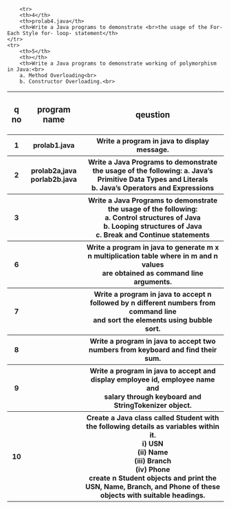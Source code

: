 
<table>
    <tr>
        <th><h3>q no</h3></th>
        <th><h3>program name</h3></th>
        <th><h3>qeustion</h3></th>
    </tr>
    <tr>
        <th>1</th>
        <th>prolab1.java</th>
        <th>Write a program in java to display message.</th>
    </tr>
    <tr>
        <th>2</th>
        <th>prolab2a,java <br> porlab2b.java</th>
        <th>Write a Java Programs to demonstrate the usage of the following:
        a. Java’s Primitive Data Types and Literals<br>
        b. Java’s Operators and Expressions<br>
</th>
    </tr>
    <tr>
        <th>3</th>
        <th></th>
        <th>Write a Java Programs to demonstrate the usage of the following:<br>
        a. Control structures of Java<br>
        b. Looping structures of Java<br>
        c. Break and Continue statements<br>
</th>
    </tr>
    
        <tr>
        <th>4</th>
        <th>prolab4.java</th>
        <th>Write a Java programs to demonstrate <br>the usage of the For-Each Style for- loop- statement</th>
    </tr>
    <tr>
        <th>5</th>
        <th></th>
        <th>Write a Java programs to demonstrate working of polymorphism in Java:<br>
        a. Method Overloading<br>
        b. Constructor Overloading.<br>
</th>
    </tr>
       <tr>
        <th>6</th>
        <th></th>
        <th> Write a program in java to generate m x n multiplication table where in m and n values <br>are obtained as command line
        arguments.</th>
    </tr>
    <tr>
        <th>7</th>
        <th></th>
        <th> Write a program in java to accept n followed by n different numbers from command line<br> and sort the elements using
        bubble sort.</th>
    </tr>
    <tr>
        <th>8</th>
        <th></th>
        <th>Write a program in java to accept two numbers from keyboard and find their sum.</th>
    </tr>
    <tr>
        <th>9</th>
        <th></th>
        <th>Write a program in java to accept and display employee id, employee name and<br> salary through keyboard and StringTokenizer
        object.</th>
    </tr>
    <tr>
        <th>10</th>
        <th></th>
        <th> Create a Java class called Student with the following details as variables within it. <br>
        i) USN <br>
        (ii) Name<br>
        (iii) Branch<br>
        (iv) Phone<br>
        create n Student objects and print the USN, Name, Branch, and Phone of these objects with suitable headings.
</th>
    </tr>
</table>
